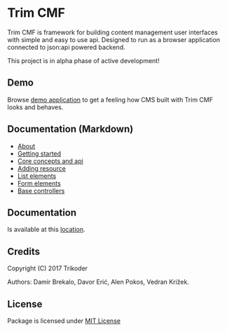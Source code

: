 # Trim CMF
Trim CMF is framework for building content management user interfaces with simple and easy to use api.
Designed to run as a browser application connected to json:api powered backend.

This project is in alpha phase of active development!

## Demo
Browse [demo application](./demo-app) to get a feeling how CMS built with Trim CMF looks and behaves.

## Documentation (Markdown)
* [About](./docs-md/about.md)
* [Getting started](./docs-md/getting-started.md)
* [Core concepts and api](./docs-md/core-concepts-and-api.md)
* [Adding resource](./docs-md/adding-resource.md)
* [List elements](./docs-md/list-elements.md)
* [Form elements](./docs-md/form-elements.md)
* [Base controllers](./docs-md/base-controllers.md)

## Documentation
Is available at this [location](./docs/about).

## Credits
Copyright (C) 2017 Trikoder

Authors: Damir Brekalo, Davor Erić, Alen Pokos, Vedran Križek.

## License
Package is licensed under [MIT License](./LICENSE)
